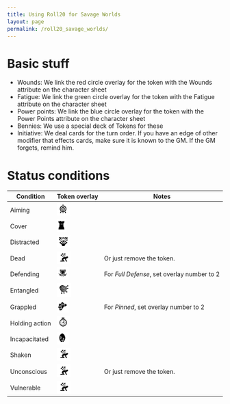 ```yaml
---
title: Using Roll20 for Savage Worlds
layout: page
permalink: /roll20_savage_worlds/
---
```



# Basic stuff
* Wounds: We link the red circle overlay for the token with the Wounds attribute on the character sheet
* Fatigue: We link the green circle overlay for the token with the Fatigue attribute on the character sheet
* Power points: We link the blue circle overlay for the token with the Power Points attribute on the character sheet
* Bennies: We use a special deck of Tokens for these
* Initiative: We deal cards for the turn order. If you have an edge of other modifier that effects cards, make sure it is known to the GM. If the GM forgets, remind him.


# Status conditions

| Condition | Token overlay | Notes |
| - | - | - |
| Aiming | ![Aim](/images/roll20/target.PNG "Aiming") |   |
| Cover | ![Cover](/images/roll20/tower.PNG "Cover") |   |
| Distracted | ![Distracted](/images/roll20/screaming_brain.PNG "Distracted") |   |
| Dead | ![Dead](/images/roll20/arrows_in_back.PNG "Dead")  | Or just remove the token.  | 
| Defending | ![Defending](/images/roll20/shield.PNG "Defending") | For *Full Defense*, set overlay number to 2 |
| Entangled | ![Entangled](/images/roll20/net.PNG "Entangled") |    |
| Grappled | ![Grappled](/images/roll20/grip.PNG "Grappled")  | For *Pinned*, set overlay number to 2 |
| Holding action | ![Hold](/images/roll20/time.PNG "Hold") |  |
| Incapacitated | ![Incapacitated](/images/roll20/melty_face.PNG "Incapacitated") |   |
| Shaken | ![Shaken](/images/roll20/arrows_in_back.PNG "Shaken") |   | 
| Unconscious | ![Unconscious](/images/roll20/arrows_in_back.PNG "Unconscious")  |  Or just remove the token. |
| Vulnerable | ![Vulnerable](/images/roll20/arrows_in_back.PNG "Vulnerable") |   |
